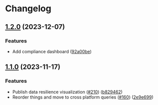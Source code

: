 # Changelog

## [1.2.0](https://github.com/cloudquery/policies-premium/compare/visualization-aws-compliance-v1.1.0...visualization-aws-compliance-v1.2.0) (2023-12-07)


### Features

* Add compliance dashboard ([92a00be](https://github.com/cloudquery/policies-premium/commit/92a00be220c002062d88fd88d64ca34c0387bebd))

## [1.1.0](https://github.com/cloudquery/policies-premium/compare/visualization-aws-compliance-v1.0.0...visualization-aws-compliance-v1.1.0) (2023-11-17)


### Features

* Publish data resilience visualization ([#210](https://github.com/cloudquery/policies-premium/issues/210)) ([b829462](https://github.com/cloudquery/policies-premium/commit/b82946236b244f1ecee8162add69e06567a7b6ed))
* Reorder things and move to cross platform queries ([#160](https://github.com/cloudquery/policies-premium/issues/160)) ([2e9e699](https://github.com/cloudquery/policies-premium/commit/2e9e6995991e12f4e6df7b73e6f7d662b0f56430))
